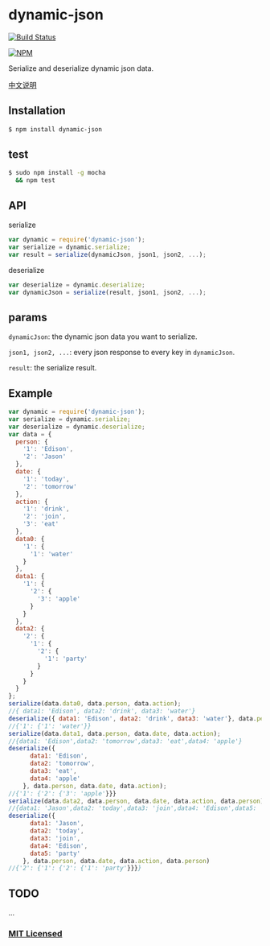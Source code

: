 # dynamic-json

[![Build Status](https://travis-ci.org/chouchou900822/dynamic-json.svg)](https://travis-ci.org/chouchou900822/dynamic-json)

[![NPM](https://nodei.co/npm/dynamic-json.png?mini=true)](https://nodei.co/npm/dynamic-json/)

Serialize and deserialize dynamic json data. 

[中文说明](cn.md)

## Installation

```sh
$ npm install dynamic-json
```

## test

```sh
$ sudo npm install -g mocha
  && npm test
```


## API

serialize

```js
var dynamic = require('dynamic-json');
var serialize = dynamic.serialize;
var result = serialize(dynamicJson, json1, json2, ...);
```

deserialize

```js
var deserialize = dynamic.deserialize;
var dynamicJson = serialize(result, json1, json2, ...);
```

## params

`dynamicJson`:
the dynamic json data you want to serialize.

`json1, json2, ...`:
every json response to every key in `dynamicJson`.

`result`:
the serialize result.

## Example

```js
var dynamic = require('dynamic-json');
var serialize = dynamic.serialize;
var deserialize = dynamic.deserialize;
var data = {
  person: {
    '1': 'Edison',
    '2': 'Jason'
  },
  date: {
    '1': 'today',
    '2': 'tomorrow'
  },
  action: {
    '1': 'drink',
    '2': 'join',
    '3': 'eat'
  },
  data0: {
    '1': {
      '1': 'water'
    }
  },
  data1: {
    '1': {
      '2': {
        '3': 'apple'
      }
    }
  },
  data2: {
    '2': {
      '1': {
        '2': {
          '1': 'party'
        }
      }
    }
  }
};
serialize(data.data0, data.person, data.action);
//{ data1: 'Edison', data2: 'drink', data3: 'water'}
deserialize({ data1: 'Edison', data2: 'drink', data3: 'water'}, data.person, data.action)
//{'1': {'1': 'water'}}
serialize(data.data1, data.person, data.date, data.action);
//{data1: 'Edison',data2: 'tomorrow',data3: 'eat',data4: 'apple'}
deserialize({
      data1: 'Edison',
      data2: 'tomorrow',
      data3: 'eat',
      data4: 'apple'
    }, data.person, data.date, data.action);
//{'1': {'2': {'3': 'apple'}}}
serialize(data.data2, data.person, data.date, data.action, data.person);
//{data1: 'Jason',data2: 'today',data3: 'join',data4: 'Edison',data5: 'party'}
deserialize({
      data1: 'Jason',
      data2: 'today',
      data3: 'join',
      data4: 'Edison',
      data5: 'party'
    }, data.person, data.date, data.action, data.person)
//{'2': {'1': {'2': {'1': 'party'}}}}
```

## TODO

...

### [MIT Licensed](LICENSE)